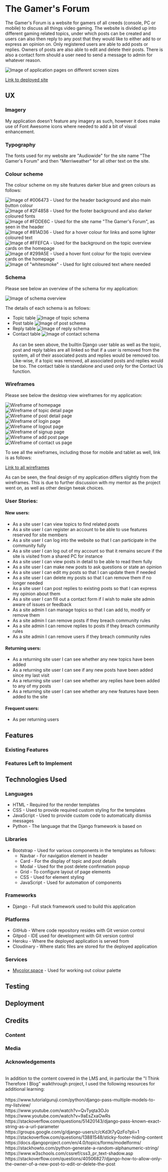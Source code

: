 # The Gamer's Forum

The Gamer's Forum is a website for gamers of all creeds (console, PC or mobile) to discuss all things video gaming. The website is divided up into different gaming related topics, under which posts can be created and users can also then reply to any post that they would like to either add to or express an opinion on. Only registered users are able to add posts or replies. Owners of posts are also able to edit and delete their posts. There is also a contact form should a user need to send a message to admin for whatever reason.

![Image of application pages on different screen sizes](https://raw.githubusercontent.com/domsq/the-gamers-forum/master/screenshots/am_i_responsive.JPG)

[Link to deployed site](https://the-gamers-forum.herokuapp.com/)

## UX

### Imagery

My application doesn't feature any imagery as such, however it does make use of Font Awesome icons where needed to add a bit of visual enhancement. 

### Typography

The fonts used for my website are "Audiowide" for the site name "The Gamer's Forum" and then "Merriweather" for all other text on the site. 

### Colour scheme

The colour scheme on my site features darker blue and green colours as follows:

![Image of #006473](https://raw.githubusercontent.com/domsq/the-gamers-forum/master/screenshots/colours/#006473.JPG) - Used for the header background and also main button colour<br>
![Image of #2F4858](https://raw.githubusercontent.com/domsq/the-gamers-forum/master/screenshots/colours/#2f4858.JPG) - Used for the footer background and also darker coloured fonts<br>
![Image of #FDDE6C](https://raw.githubusercontent.com/domsq/the-gamers-forum/master/screenshots/colours/#fdde6c.JPG) - Used for the site name "The Gamer's Forum", as seen in the header<br>
![Image of #81AD36](https://raw.githubusercontent.com/domsq/the-gamers-forum/master/screenshots/colours/#81ad36.JPG) - Used for a hover colour for links and some lighter coloured text<br>
![Image of #FFEFCA](https://raw.githubusercontent.com/domsq/the-gamers-forum/master/screenshots/colours/#ffefca.JPG) - Used for the background on the topic overview cards on the homepage<br>
![Image of #299A5E](https://raw.githubusercontent.com/domsq/the-gamers-forum/master/screenshots/colours/#299a5e.JPG)  - Used a hover font colour for the topic overview cards on the homepage<br>
![Image of "whitesmoke"](https://raw.githubusercontent.com/domsq/the-gamers-forum/master/screenshots/colours/whitesmoke.JPG) - Used for light coloured text where needed<br>

### Schema

Please see below an overview of the schema for my application:

![Image of schema overview](https://raw.githubusercontent.com/domsq/the-gamers-forum/master/screenshots/schema.JPG)<br>

The details of each schema is as follows:

- Topic table
![Image of topic schema](https://raw.githubusercontent.com/domsq/the-gamers-forum/master/screenshots/topic_schema.JPG)
- Post table
![Image of post schema](https://raw.githubusercontent.com/domsq/the-gamers-forum/master/screenshots/post_schema.JPG)
- Reply table
![Image of reply schema](https://raw.githubusercontent.com/domsq/the-gamers-forum/master/screenshots/reply_schema.JPG)
- Contact table
![Image of contact schema](https://raw.githubusercontent.com/domsq/the-gamers-forum/master/screenshots/contact_schema.JPG)<br><br>
As can be seen above, the builtin Django user table as well as the topic, post and reply tables are all linked so that if a user is removed from the system, all of their associated posts and replies would be removed too. Like-wise, if a topic was removed, all associated posts and replies would be too. The contact table is standalone and used only for the Contact Us function.

### Wireframes

Please see below the desktop view wireframes for my application:

![Wireframe of homepage](https://raw.githubusercontent.com/domsq/the-gamers-forum/master/screenshots/wireframes/wireframe_home.JPG)<br>
![Wireframe of topic detail page](https://raw.githubusercontent.com/domsq/the-gamers-forum/master/screenshots/wireframes/wireframe_topic_detail.JPG)<br>
![Wireframe of post detail page](https://raw.githubusercontent.com/domsq/the-gamers-forum/master/screenshots/wireframes/wireframe_post_detail.JPG)<br>
![Wireframe of login page](https://raw.githubusercontent.com/domsq/the-gamers-forum/master/screenshots/wireframes/wireframe_login.JPG)<br>
![Wireframe of logout page](https://raw.githubusercontent.com/domsq/the-gamers-forum/master/screenshots/wireframes/wireframe_logout.JPG)<br>
![Wireframe of signup page](https://raw.githubusercontent.com/domsq/the-gamers-forum/master/screenshots/wireframes/wireframe_signup.JPG)<br>
![Wireframe of add post page](https://raw.githubusercontent.com/domsq/the-gamers-forum/master/screenshots/wireframes/wireframe_add_post.JPG)<br>
![Wireframe of contact us page](https://raw.githubusercontent.com/domsq/the-gamers-forum/master/screenshots/wireframes/wireframe_contact_us.JPG)<br>

To see all the wireframes, including those for mobile and tablet as well, link is as follows:

[Link to all wireframes](https://raw.githubusercontent.com/domsq/the-gamers-forum/master/screenshots/pp4_wireframes.pdf)<br>

As can be seen, the final design of my application differs slightly from the wireframes. This is due to further discussion with my mentor as the project went on, as well as other design tweak choices.

### User Stories:

#### New users:

- As a site user I can view topics to find related posts 
- As a site user I can register an account to be able to use features reserved for site members
- As a site user I can log into the website so that I can participate in the community fully
- As a site user I can log out of my account so that it remains secure if the site is visited from a shared PC for instance
- As a site user I can view posts in detail to be able to read them fully
- As a site user I can make new posts to ask questions or state an opinion
- As a site user I can edit my posts so that I can update them if needed
- As a site user I can delete my posts so that I can remove them if no longer needed
- As a site user I can post replies to existing posts so that I can express my opinion about them
- As a site user I can fill out a contact form if I wish to make site admin aware of issues or feedback
- As a site admin I can manage topics so that I can add to, modify or remove them
- As a site admin I can remove posts if they breach community rules
- As a site admin I can remove replies to posts if they breach community rules
- As a site admin I can remove users if they breach community rules


#### Returning users:

- As a returning site user I can see whether any new topics have been added
- As a returning site user I can see if any new posts have been added since my last visit
- As a returning site user I can see whether any replies have been added to any of my posts
- As a returning site user I can see whether any new features have been added to the site

#### Frequent users:

- As per returning users

## Features

### Existing Features

### Features Left to Implement

## Technologies Used

### Languages

- HTML - Required for the render templates
- CSS - Used to provide required custom styling for the templates
- JavaScript - Used to provide custom code to automatically dismiss messages
- Python - The language that the Django framework is based on

### Libraries

- Bootstrap - Used for various components in the templates as follows:
    - Navbar - For navigation element in header
    - Card - For the display of topic and post details
    - Modal - Used for the post delete confirmation popup
    - Grid - To configure layout of page elements
    - CSS - Used for element styling
    - JavaScript - Used for automation of components

### Frameworks

- Django - Full stack framework used to build this application

### Platforms

- GitHub - Where code repository resides with Git version control
- Gitpod - IDE used for development with Git version control
- Heroku - Where the deployed application is served from
- Cloudinary - Where static files are stored for the deployed application

### Services

- [Mycolor.space](https://mycolor.space/) - Used for working out colour palette

## Testing

## Deployment

## Credits 

### Content

### Media

### Acknowledgements
<br>
In addition to the content covered in the LMS and, in particular the "I Think Therefore I Blog" walkthrough project, I used the following resources for additional learning:
<br><br>
https://www.tutorialguruji.com/python/django-pass-multiple-models-to-my-listview/<br>
https://www.youtube.com/watch?v=QvTyqta3OJo<br>
https://www.youtube.com/watch?v=9aEsZxaOwRs<br>
https://stackoverflow.com/questions/51420143/django-pass-known-exact-string-as-a-url-parameter<br>
https://groups.google.com/g/django-users/c/cKd3t7yQzFo?pli=1<br>
https://stackoverflow.com/questions/13881548/sticky-footer-hiding-content<br>
https://docs.djangoproject.com/en/4.0/topics/forms/modelforms/<br>
https://stackhowto.com/python-generate-a-random-alphanumeric-string/<br>
https://www.w3schools.com/cssref/css3_pr_text-shadow.asp<br>
https://stackoverflow.com/questions/40506827/django-how-to-allow-only-the-owner-of-a-new-post-to-edit-or-delete-the-post